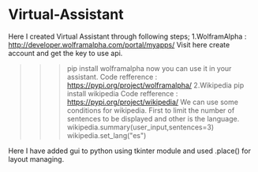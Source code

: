 # Virtual-Assistant
Here I created Virtual Assistant through following steps;
1.WolframAlpha : http://developer.wolframalpha.com/portal/myapps/
Visit here create account and get the key to use api. 
>>>pip install wolframalpha
now you can use it in your assistant.
Code refference : https://pypi.org/project/wolframalpha/
2.Wikipedia
>>>pip install wikipedia
Code refference : https://pypi.org/project/wikipedia/
We can use some conditions for wikipedia. First to limit the number of sentences to be displayed and other is the language.
wikipedia.summary(user_input,sentences=3)
wikipedia.set_lang("es")

Here I have added gui to python using tkinter module and used .place() for layout managing.